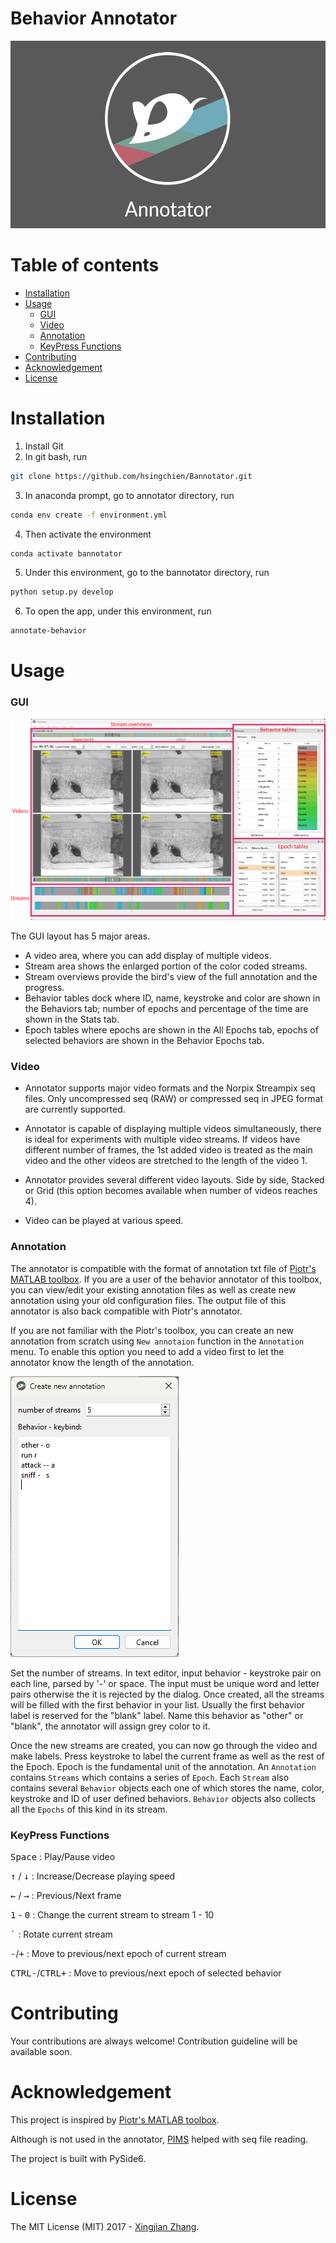 # Behavior Annotator

<img src="bannotator/resource/bg_readme.png" height="300">

# Table of contents

- [Installation](#installation)
- [Usage](#usage)
  - [GUI](#GUI)
  - [Video](#video)
  - [Annotation](#annotation)
  - [KeyPress Functions](#keypress-functions)
- [Contributing](#contributing)
- [Acknowledgement](#acknowledgement)
- [License](#license)

# Installation

1. Install Git
2. In git bash, run

```bash
git clone https://github.com/hsingchien/Bannotator.git
```

3. In anaconda prompt, go to annotator directory, run

```bash
conda env create -f environment.yml
```

4. Then activate the environment

```bash
conda activate bannotator
```

5. Under this environment, go to the bannotator directory, run

```bash
python setup.py develop
```

6. To open the app, under this environment, run

```bash
annotate-behavior
```

# Usage

### GUI

![Alt text](bannotator/resource/app_illustration.png)

The GUI layout has 5 major areas.

- A video area, where you can add display of multiple videos.
- Stream area shows the enlarged portion of the color coded streams.
- Stream overviews provide the bird's view of the full annotation and the progress.
- Behavior tables dock where ID, name, keystroke and color are shown in the Behaviors tab; number of epochs and percentage of the time are shown in the Stats tab.
- Epoch tables where epochs are shown in the All Epochs tab, epochs of selected behaviors are shown in the Behavior Epochs tab.

### Video

- Annotator supports major video formats and the Norpix Streampix seq files. Only uncompressed seq (RAW) or compressed seq in JPEG format are currently supported.

- Annotator is capable of displaying multiple videos simultaneously, there is ideal for experiments with multiple video streams. If videos have different number of frames, the 1st added video is treated as the main video and the other videos are stretched to the length of the video 1.

- Annotator provides several different video layouts. Side by side, Stacked or Grid (this option becomes available when number of videos reaches 4).

- Video can be played at various speed.

### Annotation

The annotator is compatible with the format of annotation txt file of [Piotr's MATLAB toolbox](https://github.com/pdollar/toolbox). If you are a user of the behavior annotator of this toolbox, you can view/edit your existing annotation files as well as create new annotation using your old configuration files. The output file of this annotator is also back compatible with Piotr's annotator.

If you are not familiar with the Piotr's toolbox, you can create an new annotation from scratch using `New annotaion` function in the `Annotation` menu. To enable this option you need to add a video first to let the annotator know the length of the annotation.

![Alt text](bannotator/resource/new_annotation_dialog.png)

Set the number of streams. In text editor, input behavior - keystroke pair on each line, parsed by '-' or space. The input must be unique word and letter pairs otherwise the it is rejected by the dialog. Once created, all the streams will be filled with the first behavior in your list. Usually the first behavior label is reserved for the "blank" label. Name this behavior as "other" or "blank", the annotator will assign grey color to it.

Once the new streams are created, you can now go through the video and make labels. Press keystroke to label the current frame as well as the rest of the Epoch. Epoch is the fundamental unit of the annotation. An `Annotation` contains `Streams` which contains a series of `Epoch`. Each `Stream` also contains several `Behavior` objects each one of which stores the name, color, keystroke and ID of user defined behaviors. `Behavior` objects also collects all the `Epochs` of this kind in its stream.

### KeyPress Functions

<kbd>Space</kbd> : Play/Pause video

<kbd>&#8593;</kbd> / <kbd>&#8595;</kbd> : Increase/Decrease playing speed

<kbd>&#8592;</kbd> / <kbd>&#8594;</kbd> : Previous/Next frame

<kbd>1</kbd> - <kbd>0</kbd> : Change the current stream to stream 1 - 10

<kbd>`</kbd> : Rotate current stream

<kbd>-</kbd>/<kbd>+</kbd> : Move to previous/next epoch of current stream

<kbd>CTRL</kbd><kbd>-</kbd>/<kbd>CTRL</kbd><kbd>+</kbd> : Move to previous/next epoch of selected behavior

# Contributing

Your contributions are always welcome! Contribution guideline will be available soon.

# Acknowledgement

This project is inspired by [Piotr's MATLAB toolbox](https://github.com/pdollar/toolbox).

Although is not used in the annotator, [PIMS](https://github.com/soft-matter/pims) helped with seq file reading.

The project is built with PySide6.

# License

The MIT License (MIT) 2017 - [Xingjian Zhang](https://github.com/hsingchien/).
